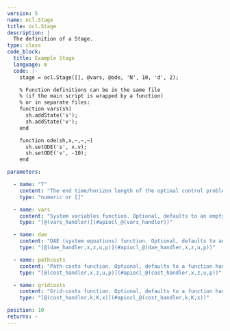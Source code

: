 ```yaml
---
version: 5
name: ocl.Stage
title: ocl.Stage
description: |
  The definition of a Stage.
type: class
code_block:
  title: Example Stage
  language: m
  code: |-
    stage = ocl.Stage([], @vars, @ode, 'N', 10, 'd', 2);

    % Function definitions can be in the same file
    % (if the main script is wrapped by a function)
    % or in separate files:
    function vars(sh)
      sh.addState('s');
      sh.addState('v');
    end

    function ode(sh,x,~,~,~)
      sh.setODE('s', x.v);
      sh.setODE('v', -10);
    end

parameters:

  - name: "T"
    content: "The end time/horizon length of the optimal control problem. If your system equations are expressed as function of an independent variable other than time, `T` represents not the end time but the endpoint of the integration over the independent variable. If you would like to optimize for time, **time optimal control**, pass the empty list `[]`"
    type: "numeric or []"

  - name: vars
    content: "System variables function. Optional, defaults to an empty function handle."
    type: "[@(vars_handler)](#apiocl_@(vars_handler))"

  - name: dae
    content: "DAE (system equations) function. Optional, defaults to an empty function handle."
    type: "[@(dae_handler,x,z,u,p)](#apiocl_@(dae_handler,x,z,u,p))"

  - name: pathcosts
    content: "Path-costs function. Optional, defaults to a function handle returning 0."
    type: "[@(cost_handler,x,z,u,p)](#apiocl_@(cost_handler,x,z,u,p))"

  - name: gridcosts
    content: "Grid-costs function. Optional, defaults to a function handle returning 0."
    type: "[@(cost_handler,k,K,x)](#apiocl_@(cost_handler,k,K,x))"

position: 10
returns: ~
---
```

